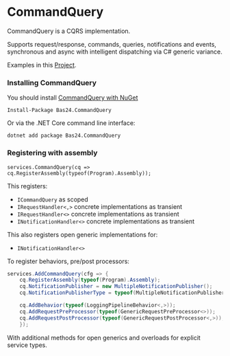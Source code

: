 # CommandQuery
CommandQuery is a CQRS implementation.

Supports request/response, commands, queries, notifications and events, synchronous and async with intelligent dispatching via C# generic variance.

Examples in this [Project](https://github.com/codewithmecoder/CommandQuery/tree/main/Sample).

### Installing CommandQuery

You should install [CommandQuery with NuGet](https://github.com/codewithmecoder/CommandQuery/pkgs/nuget/CommandQuery)

```SHELL
Install-Package Bas24.CommandQuery
```

Or via the .NET Core command line interface:

```SHELL
dotnet add package Bas24.CommandQuery
```
### Registering with assembly

```CSharp
services.CommandQuery(cq => cq.RegisterAssembly(typeof(Program).Assembly));
```

This registers:

- `ICommandQuery` as scoped
- `IRequestHandler<,>` concrete implementations as transient
- `IRequestHandler<>` concrete implementations as transient
- `INotificationHandler<>` concrete implementations as transient

This also registers open generic implementations for:

- `INotificationHandler<>`

To register behaviors, pre/post processors:

```csharp
services.AddCommandQuery(cfg => {
    cq.RegisterAssembly(typeof(Program).Assembly);
    cq.NotificationPublisher = new MultipleNotificationPublisher();
    cq.NotificationPublisherType = typeof(MultipleNotificationPublisher);

    cq.AddBehavior(typeof(LoggingPipelineBehavior<,>));
    cq.AddRequestPreProcessor(typeof(GenericRequestPreProcessor<>));
    cq.AddRequestPostProcessor(typeof(GenericRequestPostProcessor<,>));
    });
```

With additional methods for open generics and overloads for explicit service types.
